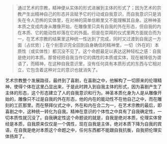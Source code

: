 <blockquote data-pid="ctrDNKTA">通过艺术的宗教，精神便从实体的形式进展到主体的形式了；因为艺术的宗教产生出精神自己的形态并且赋予它的行动或自我意识，而自我意识只是消失在令人恐怖的实体里，在对神的简单信赖里又不能理解其自身。这种神圣本质之变成肉身从雕像开始，在雕像里只具有自我的外在形态，但自我的内在本质、它的能动性却落在它的外面。但是在崇拜的仪式里两方面就合而为一，在艺术宗教的结果里这种统一性达到了完成，同时又过渡到自我这一方面〔占优势〕；在个别意识完全回到自身确信的精神里，一切〔外在的〕本质性〔或实体性〕都沉没不见了。这个命题最足以表达这种轻松之感：自我是绝对的本质。那曾经把自我当作它的偶性的本质或实体，现在被降低为谓语了，而精神，在这种自我意识里，没有任何具有本质形式的东西与它相对立，它包含着这种对立的意识也就消失了。</blockquote><p data-pid="xrz7z95M">艺术宗教整个发展路径，最终到了喜剧，在喜剧之中，他解构了一切原来的伦理精神，使得个体在这里凸显出来，于是此时跨入到自我主体的形式，因为喜剧产生了主体的形态，这个形态建立了人的自我意识和行为。神圣本质化身为人是从雕像开始的，雕像只不过是自我的外在形态，他的内在的能动性不在他自己之中，而在雕刻的工匠那里。而在祭拜仪式之中，外在和内在合二为一，在艺术宗教的最后，即喜剧之中，这种统一转化为自我。精神在意识的个体性之中具有了自我确定性，一切本质性就沉没了。自我确定性这个命题说的就是，自我是绝对本质，伦理实体曾经是本质，自我原来仅仅是一个偶性，现在自我是主体，绝对本质下降为自我的宾语，在自我是绝对本质这个命题之中，任何东西都不能跟自我抗衡，自我把伦理实体扬弃了。</p><p></p>